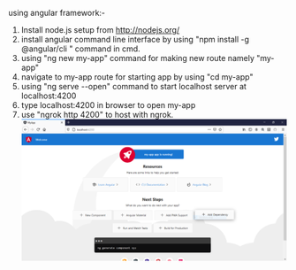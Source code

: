 using angular framework:-
1. Install node.js setup from http://nodejs.org/
2. install angular command line interface by using "npm install -g @angular/cli " command in cmd.
3. using "ng new my-app" command for making new route namely "my-app"
4. navigate to my-app route for starting app by using "cd my-app"
5. using "ng serve --open" command to start localhost server at  localhost:4200
6. type localhost:4200 in browser to open my-app
7. use "ngrok http 4200" to host with ngrok.
<img src="https://github.com/dhruv510/RTR108/blob/master/P15_frameworks/local.PNG"></img>
